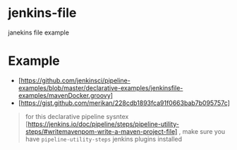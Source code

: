 # jenkins-file
janekins file example

# Example 
  * [https://github.com/jenkinsci/pipeline-examples/blob/master/declarative-examples/jenkinsfile-examples/mavenDocker.groovy]
  * [https://gist.github.com/merikan/228cdb1893fca91f0663bab7b095757c]

> for this declarative pipeline sysntex [https://jenkins.io/doc/pipeline/steps/pipeline-utility-steps/#writemavenpom-write-a-maven-project-file] , make sure you have ```pipeline-utility-steps``` jenkins plugins installed
